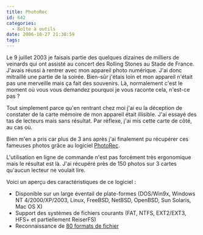 ```yaml
---
title: PhotoRec
id: 642
categories:
  - Boîte à outils
date: 2006-10-27 21:38:59
tags:
---
```


Le 9 juillet 2003 je faisais partie des quelques dizaines de milliers de veinards qui ont assisté au concert des Rolling Stones au Stade de France. J'avais réussi à rentrer avec mon appareil photo numérique. J'ai donc mitraillé une partie de la soirée. Bien-sûr j'étais loin et mon appareil n'était pas une merveille mais ça fait des souvenirs. Là, normalement c'est le moment où vous vous demandez pourquoi je vous raconte cela, n'est-ce pas&nbsp;?

Tout simplement parce qu'en rentrant chez moi j'ai eu la déception de constater de la carte mémoire de mon appareil était illisible. J'ai essayé des tas de lecteurs mais sans résultat. Par réflexe, j'ai mis cette carte de côté, au cas où.

Bien m'en a pris car plus de 3 ans après j'ai finalement pu récupérer ces fameuses photos grâce au logiciel [PhotoRec](http://www.cgsecurity.org/wiki/PhotoRec).

L'utilisation en ligne de commande n'est pas forcément très ergonomique mais le résultat est là. J'ai récupéré près de 150 photos sur 3 cartes qu'aucun lecteur ne voulait lire.

Voici un aperçu des caractéristiques de ce logiciel&nbsp;:

*   Disponible sur un large éventail de plate-formes (DOS/Win9x, Windows NT 4/2000/XP/2003, Linux, FreeBSD, NetBSD, OpenBSD, Sun Solaris, Mac OS X)
*   Support des systèmes de fichiers courants (FAT, NTFS, EXT2/EXT3, HFS+ et partiellement ReiserFS)
*   Reconnaissance de [80 formats de fichier](http://www.cgsecurity.org/wiki/File_Formats_Recovered_By_PhotoRec)